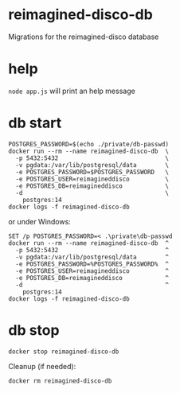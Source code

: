 # reimagined-disco-db
Migrations for the reimagined-disco database

# help
`node app.js` will print an help message

# db start

```
POSTGRES_PASSWORD=$(echo ./private/db-passwd)
docker run --rm --name reimagined-disco-db  \
  -p 5432:5432                              \
  -v pgdata:/var/lib/postgresql/data        \
  -e POSTGRES_PASSWORD=$POSTGRES_PASSWORD   \
  -e POSTGRES_USER=reimagineddisco          \
  -e POSTGRES_DB=reimagineddisco            \
  -d                                        \
    postgres:14
docker logs -f reimagined-disco-db
```
or under Windows:
```
SET /p POSTGRES_PASSWORD=< .\private\db-passwd
docker run --rm --name reimagined-disco-db  ^
  -p 5432:5432                              ^
  -v pgdata:/var/lib/postgresql/data        ^
  -e POSTGRES_PASSWORD=%POSTGRES_PASSWORD%  ^
  -e POSTGRES_USER=reimagineddisco          ^
  -e POSTGRES_DB=reimagineddisco            ^
  -d                                        ^
    postgres:14
docker logs -f reimagined-disco-db
```

# db stop
```
docker stop reimagined-disco-db
```

Cleanup (if needed):
```
docker rm reimagined-disco-db
```